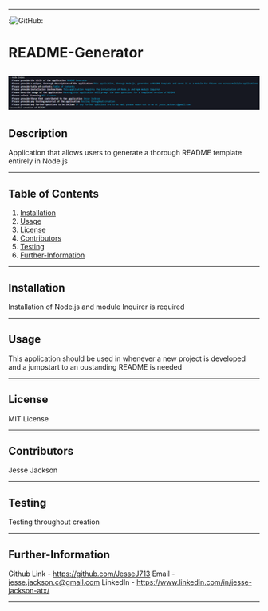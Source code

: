 
  ---
:![GitHub](https://img.shields.io/github/license/JesseJ713/readme-generator?style=plastic):

  # README-Generator

  ![README-Generator Screenshot](readme-gen.PNG?raw=true "README-Generator")
  ---

  ## Description
  Application that allows users to generate a thorough README template entirely in Node.js

  ---

  ## Table of Contents
  1. [Installation](https://github.com/JesseJ713/readme-generator#Installation)
  2. [Usage](https://github.com/JesseJ713/readme-generator#Usage)
  3. [License](https://github.com/JesseJ713/readme-generator#License)
  4. [Contributors](https://github.com/JesseJ713/readme-generator#Contributors)
  5. [Testing](https://github.com/JesseJ713/readme-generator#Testing)
  6. [Further-Information](https://github.com/JesseJ713/readme-generator#Further-Information)
  ---

  ## Installation
  Installation of Node.js and module Inquirer is required

  ---

  ## Usage
  This application should be used in whenever a new project is developed and a jumpstart to an oustanding README is needed

  ---

  ## License
  MIT License

  ---

  ## Contributors
  Jesse Jackson

  ---

  ## Testing
  Testing throughout creation

  ---

  ## Further-Information
  Github Link - https://github.com/JesseJ713
  Email - jesse.jackson.c@gmail.com
  LinkedIn - https://www.linkedin.com/in/jesse-jackson-atx/

  ---

